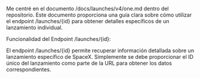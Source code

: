 Me centré en el documento /docs/launches/v4/one.md dentro del repositorio. Este documento proporciona una guía clara sobre cómo utilizar el endpoint /launches/{id} para obtener detalles específicos de un lanzamiento individual.

Funcionalidad del Endpoint /launches/{id}:

El endpoint /launches/{id} permite recuperar información detallada sobre un lanzamiento específico de SpaceX. Simplemente se debe proporcionar el ID único del lanzamiento como parte de la URL para obtener los datos correspondientes.
